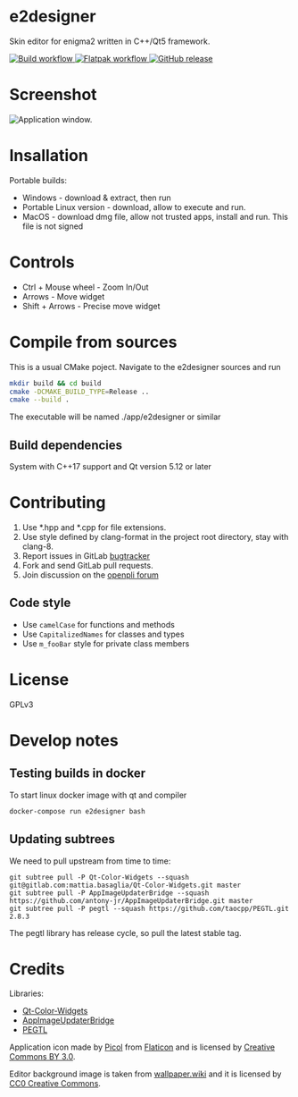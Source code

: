 # e2designer

Skin editor for enigma2 written in C++/Qt5 framework.

[ ![Build workflow](https://github.com/technic/e2designer/actions/workflows/build.yml/badge.svg) ](https://github.com/technic/e2designer/actions/workflows/build.yml)
[ ![Flatpak workflow](https://github.com/technic/e2designer/actions/workflows/flatpak.yml/badge.svg) ](https://github.com/technic/e2designer/actions/workflows/flatpak.yml)
[ ![GitHub release](https://img.shields.io/github/v/release/technic/e2designer?include_prereleases&label=Dowload) ](https://github.com/technic/e2designer/releases)
<!-- [ ![codecov](https://codecov.io/gl/technic93/e2designer/branch/master/graph/badge.svg) ](https://codecov.io/gl/technic93/e2designer) -->

# Screenshot

![Application window.](https://gitlab.com/technic93/e2designer/raw/master/screenshot.png)

# Insallation

Portable builds:

- Windows - download & extract, then run
- Portable Linux version - download, allow to execute and run.
- MacOS - download dmg file, allow not trusted apps, install and run. This file is not signed 

# Controls

- Ctrl + Mouse wheel - Zoom In/Out
- Arrows - Move widget
- Shift + Arrows - Precise move widget

# Compile from sources

This is a usual CMake poject.
Navigate to the e2designer sources and run

```bash
mkdir build && cd build
cmake -DCMAKE_BUILD_TYPE=Release ..
cmake --build .
```

The executable will be named ./app/e2designer or similar

## Build dependencies

System with C++17 support and Qt version 5.12 or later

# Contributing

1. Use \*.hpp and \*.cpp for file extensions.
2. Use style defined by clang-format in the project root directory, stay with clang-8.
4. Report issues in GitLab [bugtracker](https://gitlab.com/technic93/e2designer/issues)
3. Fork and send GitLab pull requests.
4. Join discussion on the [openpli forum](https://forums.openpli.org/topic/61204-e2designer-alpha/)

## Code style
- Use `camelCase` for functions and methods 
- Use `CapitalizedNames` for classes and types
- Use `m_fooBar` style for private class members

# License
GPLv3

# Develop notes
## Testing builds in docker
To start linux docker image with qt and compiler
```bash
docker-compose run e2designer bash
```

## Updating subtrees
We need to pull upstream from time to time:
```
git subtree pull -P Qt-Color-Widgets --squash git@gitlab.com:mattia.basaglia/Qt-Color-Widgets.git master
git subtree pull -P AppImageUpdaterBridge --squash https://github.com/antony-jr/AppImageUpdaterBridge.git master
git subtree pull -P pegtl --squash https://github.com/taocpp/PEGTL.git 2.8.3
```
The pegtl library has release cycle, so pull the latest stable tag.

# Credits
Libraries:
- [Qt-Color-Widgets](https://github.com/mbasaglia/Qt-Color-Widgets)
- [AppImageUpdaterBridge](https://github.com/antony-jr/AppImageUpdaterBridge)
- [PEGTL](https://github.com/taocpp/PEGTL)

Application icon made by [Picol](https://www.flaticon.com/authors/picol)
from [Flaticon](https://www.flaticon.com/)
and is licensed by [Creative Commons BY 3.0](http://creativecommons.org/licenses/by/3.0/).

Editor background image is taken from [wallpaper.wiki](https://wallpaper.wiki)
and it is licensed by [CC0 Creative Commons](https://creativecommons.org/publicdomain/zero/1.0/).

